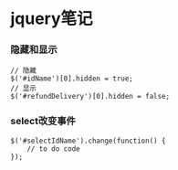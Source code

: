 jquery笔记
==========

### 隐藏和显示

	// 隐藏
	$('#idName')[0].hidden = true;
	// 显示
	$('#refundDelivery')[0].hidden = false;

### select改变事件
	$('#selectIdName').change(function() {
	    // to do code
	});
